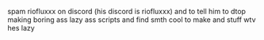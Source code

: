 spam riofluxxx on discord (his discord is riofluxxx) and to tell him to dtop making boring ass lazy ass scripts and find smth cool to make and stuff wtv hes lazy
